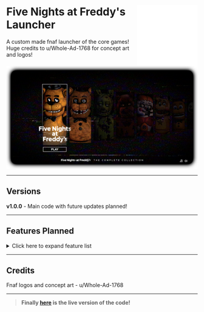 # <img src=".github/assets/logo.png" alt="Launcher Logo" align="right" width="159px"> Five Nights at Freddy's Launcher
 A custom made fnaf launcher of the core games!<br>
 Huge credits to u/Whole-Ad-1768 for concept art and logos!


<img src=".github/assets/launcher.png" alt="Launcher Photo"><br>

<hr>

 ## Versions
 __v1.0.0__ - Main code with future updates planned!

 <hr>

## Features Planned

<details>
<summary>Click here to expand feature list</summary>

- [ ] __Fix logo change display bug!!__
- [ ] Add Credits screen
- [ ] Add a Home screen?
- [ ] Optimize js
- [ ] Implement cookies for remembering
- [ ] Better/more sound design
- [ ] Add the loading screens
- [ ] Add mobile support
</details>

<hr>

## Credits
 Fnaf logos and concept art - u/Whole-Ad-1768

<hr>

>__Finally [here](https://irv77.github.io/FnafLauncher/) is the live version of the code!__